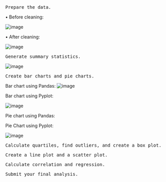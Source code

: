 <pre>Prepare the data.</pre>

• Before cleaning:

![image](https://github.com/CourtneyCole123/Pymaceuticals/assets/162069113/032cb6ed-b503-49b1-b849-9944be87be89)

• After cleaning:

![image](https://github.com/CourtneyCole123/Pymaceuticals/assets/162069113/958495d2-0b8a-4442-818e-b3d717cecd13)

<pre>Generate summary statistics.</pre>

![image](https://github.com/CourtneyCole123/Pymaceuticals/assets/162069113/e93786ee-4fe7-4673-8c1a-766bae828de7)

<pre>Create bar charts and pie charts.</pre>

Bar chart using Pandas:
![image](https://github.com/CourtneyCole123/Pymaceuticals/assets/162069113/9df0d817-1ded-4acc-870e-620190f18194)

Bar chart using Pyplot:

![image](https://github.com/CourtneyCole123/Pymaceuticals/assets/162069113/8ad83c9f-3e0c-45af-aa85-1beccf85243a)

Pie chart using Pandas:



Pie Chart using Pyplot:

![image](https://github.com/CourtneyCole123/Pymaceuticals/assets/162069113/37126b24-c0c4-4c89-9c55-b3be33aaa124)


<pre>Calculate quartiles, find outliers, and create a box plot.</pre>

<pre>Create a line plot and a scatter plot.</pre>

<pre>Calculate correlation and regression.</pre>

<pre>Submit your final analysis.</pre>

